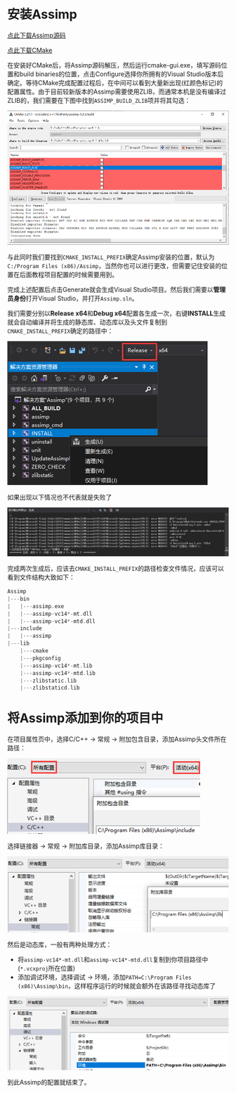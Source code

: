 # 安装Assimp

[点此下载Assimp源码](https://github.com/assimp/assimp/releases)

[点此下载CMake](https://cmake.org/download/)

在安装好CMake后，将Assimp源码解压，然后运行cmake-gui.exe，填写源码位置和build binaries的位置，点击Configure选择你所拥有的Visual Studio版本后确定。等待CMake完成配置过程后，在中间可以看到大量新出现(红颜色标记)的配置属性。由于目前较新版本的Assimp需要使用ZLIB，而通常本机是没有编译过ZLIB的，我们需要在下图中找到`ASSIMP_BUILD_ZLIB`项并将其勾选：

![](001.png)

与此同时我们要找到`CMAKE_INSTALL_PREFIX`确定Assimp安装的位置，默认为`C:/Program Files (x86)/Assimp`，当然你也可以进行更改，但需要记住安装的位置在后面教程项目配置的时候需要用到。

完成上述配置后点击Generate就会生成Visual Studio项目。然后我们需要以**管理员身份**打开Visual Studio，并打开`Assimp.sln`。

我们需要分别以**Release x64**和**Debug x64**配置各生成一次，右键**INSTALL**生成就会自动编译并将生成的静态库、动态库以及头文件复制到`CMAKE_INSTALL_PREFIX`确定的路径中：

![](002.png)

如果出现以下情况也不代表就是失败了

![](003.png)

完成两次生成后，应该去`CMAKE_INSTALL_PREFIX`的路径检查文件情况，应该可以看到文件结构大致如下：

```cpp
Assimp
|---bin
|   |---assimp.exe
|   |---assimp-vc14*-mt.dll
|   |---assimp-vc14*-mtd.dll
|---include
|   |---assimp
|---lib
    |---cmake
    |---pkgconfig
    |---assimp-vc14*-mt.lib
    |---assimp-vc14*-mtd.lib
    |---zlibstatic.lib
    |---zlibstaticd.lib
```

# 将Assimp添加到你的项目中

在项目属性页中，选择C/C++ → 常规 → 附加包含目录，添加Assimp头文件所在路径：

![](005.png)

选择链接器 → 常规 → 附加库目录，添加Assimp库目录：

![](006.png)

然后是动态库，一般有两种处理方式：

- 将`assimp-vc14*-mt.dll`和`assimp-vc14*-mtd.dll`复制到你项目路径中(`*.vcxproj`所在位置)
- 添加调试环境，选择调试 → 环境，添加`PATH=C:\Program Files (x86)\Assimp\bin`，这样程序运行的时候就会额外在该路径寻找动态库了

![](007.png)

到此Assimp的配置就结束了。

